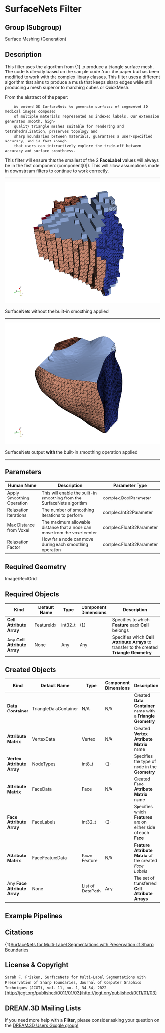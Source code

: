 # SurfaceNets Filter #

## Group (Subgroup) ##

Surface Meshing (Generation)

## Description ##

This filter uses the algorithm from {1} to produce a triangle surface mesh. The code is directly based on the sample code from the paper but has been modified to
work with the complex library classes. This filter uses a different algorithm that aims to produce a mush that keeps sharp edges
while still producing a mesh superior to marching cubes or QuickMesh.

From the abstract of the paper:

        We extend 3D SurfaceNets to generate surfaces of segmented 3D medical images composed
        of multiple materials represented as indexed labels. Our extension generates smooth, high-
        quality triangle meshes suitable for rendering and tetrahedralization, preserves topology and
        sharp boundaries between materials, guarantees a user-specified accuracy, and is fast enough
        that users can interactively explore the trade-off between accuracy and surface smoothness.

This filter will ensure that the smallest of the 2 **FaceLabel** values will always be in the first component (component[0]). This will allow assumptions made in
downstream filters to continue to work correctly.

---------------

![Example SurfaceNets Output](Images/SurfaceNets_Output.png)

SurfaceNets without the built-in smoothing applied

---------------

![Example SurfaceNets Output](Images/SurfaceNets_Smooth_Output.png)

SurfaceNets output **with** the built-in smoothing operation applied.

---------------

## Parameters ##

| Human Name | Description | Parameter Type |
|--------------|-------------|----------------|
| Apply Smoothing Operation | This will enable the built-in smoothing from the SurfaceNets algorithm | complex.BoolParameter |
| Relaxation Iterations | The number of smoothing iterations to perform | complex.Int32Parameter |
| Max Distance from Voxel | The maximum allowable distance that a node can move from the voxel center  | complex.Float32Parameter |
| Relaxation Factor | How far a node can move during each smoothing operation | complex.Float32Parameter |

## Required Geometry ##

Image/RectGrid

## Required Objects ##

| Kind                         | Default Name | Type    | Component Dimensions | Description                                                                                |
|------------------------------|--------------|---------|----------------------|--------------------------------------------------------------------------------------------|
| **Cell Attribute Array**     | FeatureIds   | int32_t | (1)                  | Specifies to which **Feature** each **Cell** belongs                                       |
| Any **Cell Attribute Array** | None         | Any     | Any                  | Specifies which **Cell Attribute Arrays** to transfer to the created **Triangle Geometry** |

## Created Objects ##

| Kind                         | Default Name          | Type             | Component Dimensions | Description                                                      |
|------------------------------|-----------------------|------------------|----------------------|------------------------------------------------------------------|
| **Data Container**           | TriangleDataContainer | N/A              | N/A                  | Created **Data Container** name with a **Triangle Geometry**     |
| **Attribute Matrix**         | VertexData            | Vertex           | N/A                  | Created **Vertex Attribute Matrix** name                         |
| **Vertex Attribute Array**   | NodeTypes             | int8_t           | (1)                  | Specifies the type of node in the **Geometry**                   |
| **Attribute Matrix**         | FaceData              | Face             | N/A                  | Created **Face Attribute Matrix** name                           |
| **Face Attribute Array**     | FaceLabels            | int32_t          | (2)                  | Specifies which **Features** are on either side of each **Face** |
| **Attribute Matrix**         | FaceFeatureData       | Face Feature     | N/A                  | **Feature Attribute Matrix** of the created _Face Labels_        |
| Any **Face Attribute Array** | None                  | List of DataPath | Any                  | The set of transferred **Cell Attribute Arrays**                 |

## Example Pipelines ##


## Citations ##

{1}[SurfaceNets for Multi-Label Segmentations with Preservation of Sharp Boundaries](https://jcgt.org/published/0011/01/03/paper.pdf)

## License & Copyright ##

`Sarah F. Frisken, SurfaceNets for Multi-Label Segmentations with Preservation of Sharp
Boundaries, Journal of Computer Graphics Techniques (JCGT), vol. 11, no. 1, 34–54, 2022`
[http://jcgt.org/published/0011/01/03](http://jcgt.org/published/0011/01/03)

## DREAM.3D Mailing Lists ##

If you need more help with a **Filter**, please consider asking your question on
the [DREAM.3D Users Google group!](https://groups.google.com/forum/?hl=en#!forum/dream3d-users)


